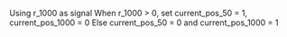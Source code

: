 Using r_1000 as signal
When r_1000 > 0, set current_pos_50 = 1, current_pos_1000 = 0
Else current_pos_50 = 0 and current_pos_1000 = 1
